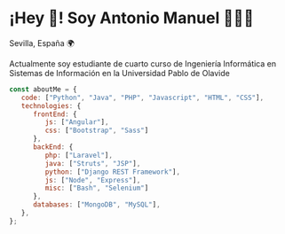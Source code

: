 # ¡Hey 👋! Soy Antonio Manuel 👨🏻‍💻

Sevilla, España 🌍

Actualmente soy estudiante de cuarto curso de Ingeniería Informática en Sistemas de Información en la Universidad Pablo de Olavide

```javascript
const aboutMe = {
   code: ["Python", "Java", "PHP", "Javascript", "HTML", "CSS"],
   technologies: {
      frontEnd: {
         js: ["Angular"],
         css: ["Bootstrap", "Sass"]
      },
      backEnd: {
         php: ["Laravel"],
         java: ["Struts", "JSP"],
         python: ["Django REST Framework"],
         js: ["Node", "Express"],
         misc: ["Bash", "Selenium"]
      },
      databases: ["MongoDB", "MySQL"],
   },
};
```
